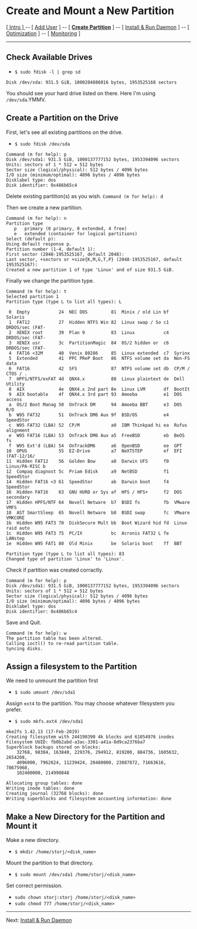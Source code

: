 # Create and Mount a New Partition
[ [ Intro ] ](README.md) -- [ [Add User](user.md) ] -- [ [**Create Partition**](harddrive.md) ] -- [ [Install & Run Daemon](daemon.md) ] -- [ [Optimization](optimization.md) ] -- [ [Monitoring](monitor.md) ]

-----
## Check Available Drives
- `$ sudo fdisk -l | grep sd`
```
Disk /dev/sda: 931.5 GiB, 1000204886016 bytes, 1953525168 sectors
```
You should see your hard drive listed on there. Here I'm using `/dev/sda`.YMMV.
## Create a Partition on the Drive
First, let's see all existing partitions on the drive.
- ```$ sudo fdisk /dev/sda```
```
Command (m for help): p
Disk /dev/sda1: 931.5 GiB, 1000137777152 bytes, 1953394096 sectors
Units: sectors of 1 * 512 = 512 bytes
Sector size (logical/physical): 512 bytes / 4096 bytes
I/O size (minimum/optimal): 4096 bytes / 4096 bytes
Disklabel type: dos
Disk identifier: 0x486b65c4
```
Delete existing partition(s) as you wish.
`Command (m for help): d`

Then we create a new partition.
```
Command (m for help): n  
Partition type  
   p   primary (0 primary, 0 extended, 4 free)
   e   extended (container for logical partitions)
Select (default p):
Using default response p.  
Partition number (1-4, default 1):  
First sector (2048-1953525167, default 2048):  
Last sector, +sectors or +size{K,M,G,T,P} (2048-1953525167, default 1953525167):
Created a new partition 1 of type 'Linux' and of size 931.5 GiB.
```
Finally we change the partition type.
```
Command (m for help): t  
Selected partition 1  
Partition type (type L to list all types): L

 0  Empty           24  NEC DOS         81  Minix / old Lin bf  Solaris
 1  FAT12           27  Hidden NTFS Win 82  Linux swap / So c1  DRDOS/sec (FAT-
 2  XENIX root      39  Plan 9          83  Linux           c4  DRDOS/sec (FAT-
 3  XENIX usr       3c  PartitionMagic  84  OS/2 hidden or  c6  DRDOS/sec (FAT-
 4  FAT16 <32M      40  Venix 80286     85  Linux extended  c7  Syrinx
 5  Extended        41  PPC PReP Boot   86  NTFS volume set da  Non-FS data
 6  FAT16           42  SFS             87  NTFS volume set db  CP/M / CTOS / .
 7  HPFS/NTFS/exFAT 4d  QNX4.x          88  Linux plaintext de  Dell Utility
 8  AIX             4e  QNX4.x 2nd part 8e  Linux LVM       df  BootIt
 9  AIX bootable    4f  QNX4.x 3rd part 93  Amoeba          e1  DOS access
 a  OS/2 Boot Manag 50  OnTrack DM      94  Amoeba BBT      e3  DOS R/O
 b  W95 FAT32       51  OnTrack DM6 Aux 9f  BSD/OS          e4  SpeedStor
 c  W95 FAT32 (LBA) 52  CP/M            a0  IBM Thinkpad hi ea  Rufus alignment
 e  W95 FAT16 (LBA) 53  OnTrack DM6 Aux a5  FreeBSD         eb  BeOS fs
 f  W95 Ext'd (LBA) 54  OnTrackDM6      a6  OpenBSD         ee  GPT
10  OPUS            55  EZ-Drive        a7  NeXTSTEP        ef  EFI (FAT-12/16/  
11  Hidden FAT12    56  Golden Bow      a8  Darwin UFS      f0  Linux/PA-RISC b  
12  Compaq diagnost 5c  Priam Edisk     a9  NetBSD          f1  SpeedStor  
14  Hidden FAT16 <3 61  SpeedStor       ab  Darwin boot     f4  SpeedStor  
16  Hidden FAT16    63  GNU HURD or Sys af  HFS / HFS+      f2  DOS secondary  
17  Hidden HPFS/NTF 64  Novell Netware  b7  BSDI fs         fb  VMware VMFS  
18  AST SmartSleep  65  Novell Netware  b8  BSDI swap       fc  VMware VMKCORE  
1b  Hidden W95 FAT3 70  DiskSecure Mult bb  Boot Wizard hid fd  Linux raid auto  
1c  Hidden W95 FAT3 75  PC/IX           bc  Acronis FAT32 L fe  LANstep  
1e  Hidden W95 FAT1 80  Old Minix       be  Solaris boot    ff  BBT

Partition type (type L to list all types): 83  
Changed type of partition 'Linux' to 'Linux'.
```
Check if partition was created corractly.
```
Command (m for help): p
Disk /dev/sda1: 931.5 GiB, 1000137777152 bytes, 1953394096 sectors
Units: sectors of 1 * 512 = 512 bytes
Sector size (logical/physical): 512 bytes / 4096 bytes
I/O size (minimum/optimal): 4096 bytes / 4096 bytes
Disklabel type: dos
Disk identifier: 0x486b65c4
```
Save and Quit.
```
Command (m for help): w  
The partition table has been altered.  
Calling ioctl() to re-read partition table.  
Syncing disks.
```
## Assign a filesystem to the Partition
We need to unmount the partition first
- `$ sudo umount /dev/sda1`

Assign `ext4` to the partition. You may choose whatever filesystem you prefer.
- `$ sudo mkfs.ext4 /dev/sda1`
```
mke2fs 1.42.13 (17-Feb-2019)  
Creating filesystem with 244190390 4k blocks and 61054976 inodes  
Filesystem UUID: fb0b2abd-a3ac-3301-a41a-8d9ca2376ba7  
Superblock backups stored on blocks:  
    32768, 98304, 163840, 229376, 294912, 819200, 884736, 1605632, 2654208,
    4096000, 7962624, 11239424, 20480000, 23887872, 71663616, 78675968,
    102400000, 214990848

Allocating group tables: done  
Writing inode tables: done  
Creating journal (32768 blocks): done  
Writing superblocks and filesystem accounting information: done
```
## Make a New Directory for the Partition and Mount it
Make a new directory.
- `$ mkdir /home/storj/<disk_name>`

Mount the partition to that directory.
- `$ sudo mount /dev/sda1 /home/storj/<disk_name>`

Set correct permission.
- `sudo chown storj:storj /home/storj/<disk_name>`
- `sudo chmod 777 /home/storj/<disk_name>`

-----

Next: [Install & Run Daemon](daemon.md)